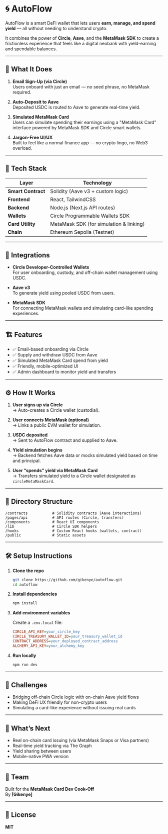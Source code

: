
# 🌀 AutoFlow

AutoFlow is a smart DeFi wallet that lets users **earn, manage, and spend yield** — all without needing to understand crypto.

It combines the power of **Circle**, **Aave**, and the **MetaMask SDK** to create a frictionless experience that feels like a digital neobank with yield-earning and spendable balances.

---

## 🚀 What It Does

1. **Email Sign-Up (via Circle)**  
   Users onboard with just an email — no seed phrase, no MetaMask required.

2. **Auto-Deposit to Aave**  
   Deposited USDC is routed to Aave to generate real-time yield.

3. **Simulated MetaMask Card**  
   Users can simulate spending their earnings using a "MetaMask Card" interface powered by MetaMask SDK and Circle smart wallets.

4. **Jargon-Free UI/UX**  
   Built to feel like a normal finance app — no crypto lingo, no Web3 overload.

---

## 🔧 Tech Stack

| Layer         | Technology                                |
|--------------|--------------------------------------------|
| **Smart Contract** | Solidity (Aave v3 + custom logic)       |
| **Frontend**       | React, TailwindCSS                     |
| **Backend**        | Node.js (Next.js API routes)           |
| **Wallets**        | Circle Programmable Wallets SDK        |
| **Card Utility**   | MetaMask SDK (for simulation & linking)|
| **Chain**          | Ethereum Sepolia (Testnet)             |

---

## 🔗 Integrations

- **Circle Developer-Controlled Wallets**  
  For user onboarding, custody, and off-chain wallet management using USDC.

- **Aave v3**  
  To generate yield using pooled USDC from users.

- **MetaMask SDK**  
  For connecting MetaMask wallets and simulating card-like spending experiences.

---

## 🏗 Features

- ✅ Email-based onboarding via Circle
- ✅ Supply and withdraw USDC from Aave
- ✅ Simulated MetaMask Card spend from yield
- ✅ Friendly, mobile-optimized UI
- ✅ Admin dashboard to monitor yield and transfers

---

## ⚙️ How It Works

1. **User signs up via Circle**  
   → Auto-creates a Circle wallet (custodial).

2. **User connects MetaMask (optional)**  
   → Links a public EVM wallet for simulation.

3. **USDC deposited**  
   → Sent to AutoFlow contract and supplied to Aave.

4. **Yield simulation begins**  
   → Backend fetches Aave data or mocks simulated yield based on time and principal.

5. **User “spends” yield via MetaMask Card**  
   → Transfers simulated yield to a Circle wallet designated as `circleMetaMaskCard`.

---

## 📁 Directory Structure

```
/contracts           # Solidity contracts (Aave interactions)
/pages/api           # API routes (Circle, transfers)
/components          # React UI components
/lib                 # Circle SDK helpers
/hooks               # Custom React hooks (wallets, contract)
/public              # Static assets
```

---

## 🛠 Setup Instructions

1. **Clone the repo**

   ```bash
   git clone https://github.com/gikenye/autoflow.git
   cd autoflow
   ```

2. **Install dependencies**

   ```bash
   npm install
   ```

3. **Add environment variables**

   Create a `.env.local` file:

   ```ini
   CIRCLE_API_KEY=your_circle_key
   CIRCLE_TREASURY_WALLET_ID=your_treasury_wallet_id
   CONTRACT_ADDRESS=your_deployed_contract_address
   ALCHEMY_API_KEY=your_alchemy_key
   ```

4. **Run locally**

   ```bash
   npm run dev
   ```

---

## 🧠 Challenges

- Bridging off-chain Circle logic with on-chain Aave yield flows  
- Making DeFi UX friendly for non-crypto users  
- Simulating a card-like experience without issuing real cards  

---

## 🏁 What’s Next

- Real on-chain card issuing (via MetaMask Snaps or Visa partners)  
- Real-time yield tracking via The Graph  
- Yield sharing between users  
- Mobile-native PWA version  

---

## 🤝 Team

Built for the **MetaMask Card Dev Cook-Off**  
By **[Gikenye]**

---

## 📄 License

**MIT**
